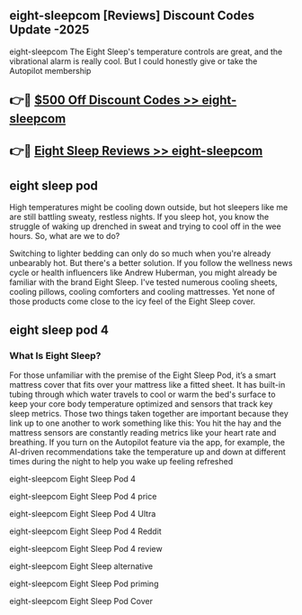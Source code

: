 ## eight-sleepcom [Reviews​] Discount Codes Update -2025

eight-sleepcom The Eight Sleep's temperature controls are great, and the vibrational alarm is really cool. But I could honestly give or take the Autopilot membership

## 👉🔴 [$500 Off Discount Codes >> eight-sleepcom](http://download.freeplayer.one?title=eight-sleepcom&ref=18-ES)

## 👉🔴 [Eight Sleep Reviews >> eight-sleepcom](http://download.freeplayer.one?title=eight-sleepcom&ref=18-ES)

## eight sleep pod

High temperatures might be cooling down outside, but hot sleepers like me are still battling sweaty, restless nights. If you sleep hot, you know the struggle of waking up drenched in sweat and trying to cool off in the wee hours. So, what are we to do?

Switching to lighter bedding can only do so much when you're already unbearably hot. But there's a better solution. If you follow the wellness news cycle or health influencers like Andrew Huberman, you might already be familiar with the brand Eight Sleep. I've tested numerous cooling sheets, cooling pillows, cooling comforters and cooling mattresses. Yet none of those products come close to the icy feel of the Eight Sleep cover.

## eight sleep pod 4

### What Is Eight Sleep?

For those unfamiliar with the premise of the Eight Sleep Pod, it’s a smart mattress cover that fits over your mattress like a fitted sheet. It has built-in tubing through which water travels to cool or warm the bed's surface to keep your core body temperature optimized and sensors that track key sleep metrics. Those two things taken together are important because they link up to one another to work something like this: You hit the hay and the mattress sensors are constantly reading metrics like your heart rate and breathing. If you turn on the Autopilot feature via the app, for example, the AI-driven recommendations take the temperature up and down at different times during the night to help you wake up feeling refreshed

eight-sleepcom Eight Sleep Pod 4

eight-sleepcom Eight Sleep Pod 4 price

eight-sleepcom Eight Sleep Pod 4 Ultra

eight-sleepcom Eight Sleep Pod 4 Reddit

eight-sleepcom Eight Sleep Pod 4 review

eight-sleepcom Eight Sleep alternative

eight-sleepcom Eight Sleep Pod priming

eight-sleepcom Eight Sleep Pod Cover
